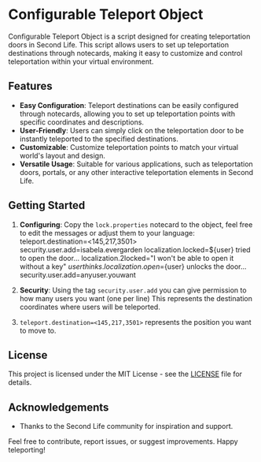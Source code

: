 # Configurable Teleport Object

Configurable Teleport Object is a script designed for creating teleportation doors in Second Life. This script allows users to set up teleportation destinations through notecards, making it easy to customize and control teleportation within your virtual environment.

## Features

- **Easy Configuration**: Teleport destinations can be easily configured through notecards, allowing you to set up teleportation points with specific coordinates and descriptions.
- **User-Friendly**: Users can simply click on the teleportation door to be instantly teleported to the specified destinations.
- **Customizable**: Customize teleportation points to match your virtual world's layout and design.
- **Versatile Usage**: Suitable for various applications, such as teleportation doors, portals, or any other interactive teleportation elements in Second Life.

## Getting Started

1. **Configuring**: Copy the `lock.properties` notecard to the object, feel free to edit the messages or adjust them to your language:
teleport.destination=<145,217,3501>
security.user.add=isabela.evergarden
localization.locked=${user} tried to open the door...
localization.2locked="I won't be able to open it without a key" ${user} thinks.
localization.open=${user} unlocks the door...
security.user.add=anyuser.youwant

2. **Security**: Using the tag `security.user.add` you can give permission to how many users you want (one per line)
This represents the destination coordinates where users will be teleported.

3. `teleport.destination=<145,217,3501>` represents the position you want to move to.


## License

This project is licensed under the MIT License - see the [LICENSE](LICENSE) file for details.

## Acknowledgements

- Thanks to the Second Life community for inspiration and support.

Feel free to contribute, report issues, or suggest improvements. Happy teleporting!
